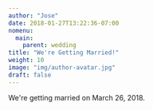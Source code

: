 ```yaml
---
author: "Jose"
date: 2018-01-27T13:22:36-07:00
nomenu:
  main:
    parent: wedding
title: "We're Getting Married!"
weight: 10
image: "img/author-avatar.jpg"
draft: false
---
```


We're getting married on March 26, 2018.